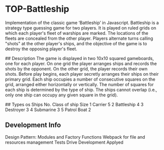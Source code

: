# TOP-Battleship
Implementation of the classic game ‘Battleship’ in Javascript. Battleship is a strategy type guessing game for two players. It is played on ruled grids on which each player's fleet of warships are marked. The locations of the fleets are concealed from the other player. Players alternate turns calling "shots" at the other player's ships, and the objective of the game is to destroy the opposing player's fleet.

## Description
The game is displayed in two 10x10 squared gameboards, one for each player. On one grid the player arranges ships and records the shots by the opponent. On the other grid, the player records their own shots. Before play begins, each player secretly arranges their ships on their primary grid. Each ship occupies a number of consecutive squares on the grid, arranged either horizontally or vertically. The number of squares for each ship is determined by the type of ship. The ships cannot overlap (i.e., only one ship can occupy any given square in the grid).

## Types os Ships
No.	  Class of ship   Size
1	    Carrier	        5
2	    Battleship	    4
3	    Destroyer	      3
4	    Submarine	      3
5	    Patrol Boat	    2

## Development Info
Design Pattern: Modules and Factory Functions
Webpack for file and resources management
Tests Drive Development Applyed
